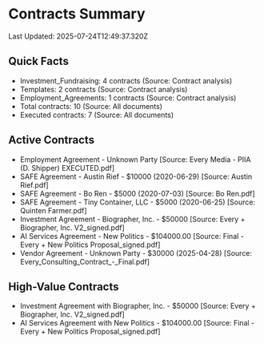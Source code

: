 # Contracts Summary
Last Updated: 2025-07-24T12:49:37.320Z

## Quick Facts
- Investment_Fundraising: 4 contracts (Source: Contract analysis)
- Templates: 2 contracts (Source: Contract analysis)
- Employment_Agreements: 1 contracts (Source: Contract analysis)
- Total contracts: 10 (Source: All documents)
- Executed contracts: 7 (Source: All documents)

## Active Contracts
- Employment Agreement - Unknown Party [Source: Every Media - PIIA (D. Shipper) EXECUTED.pdf]
- SAFE Agreement - Austin Rief - $10000 (2020-06-29) [Source: Austin Rief.pdf]
- SAFE Agreement - Bo Ren - $5000 (2020-07-03) [Source: Bo Ren.pdf]
- SAFE Agreement - Tiny Container, LLC - $5000 (2020-06-25) [Source: Quinten Farmer.pdf]
- Investment Agreement - Biographer, Inc. - $50000 [Source: Every + Biographer, Inc. V2_signed.pdf]
- AI Services Agreement - New Politics - $104000.00 [Source: Final - Every + New Politics Proposal_signed.pdf]
- Vendor Agreement - Unknown Party - $30000 (2025-04-28) [Source: Every_Consulting_Contract_-_Final.pdf]

## High-Value Contracts
- Investment Agreement with Biographer, Inc. - $50000 [Source: Every + Biographer, Inc. V2_signed.pdf]
- AI Services Agreement with New Politics - $104000.00 [Source: Final - Every + New Politics Proposal_signed.pdf]

